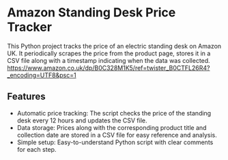 # Amazon Standing Desk Price Tracker

This Python project tracks the price of an electric standing desk on Amazon UK. It periodically scrapes the price from the product page, stores it in a CSV file along with a timestamp indicating when the data was collected.
https://www.amazon.co.uk/dp/B0C328M1K5/ref=twister_B0CTFL26R4?_encoding=UTF8&psc=1

## Features

- Automatic price tracking: The script checks the price of the standing desk every 12 hours and updates the CSV file.
- Data storage: Prices along with the corresponding product title and collection date are stored in a CSV file for easy reference and analysis.
- Simple setup: Easy-to-understand Python script with clear comments for each step.

